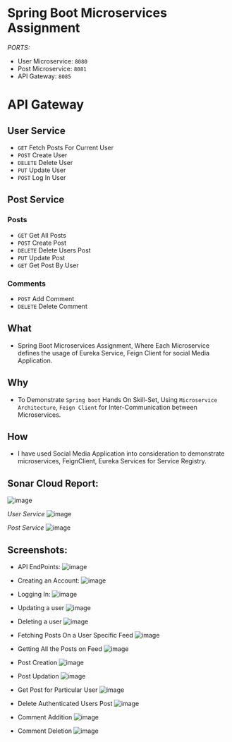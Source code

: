 # Spring Boot Microservices Assignment

_PORTS:_ 
- User Microservice: `8080`
- Post Microservice: `8081`
- API Gateway: `8085`

# API Gateway

## User Service
- `GET` Fetch Posts For Current User
- `POST` Create User
- `DELETE` Delete User
- `PUT` Update User
- `POST` Log In User

## Post Service

### Posts
- `GET` Get All Posts
- `POST` Create Post
- `DELETE` Delete Users Post
- `PUT` Update Post
- `GET` Get Post By User

### Comments
- `POST` Add Comment
- `DELETE` Delete Comment


## What
- Spring Boot Microservices Assignment, Where Each Microservice defines the usage of Eureka Service, Feign Client for social Media Application.

## Why
- To Demonstrate `Spring boot` Hands On Skill-Set, Using `Microservice Architecture`, `Feign Client` for Inter-Communication between Microservices.

## How
- I have used Social Media Application into consideration to demonstrate microservices, FeignClient, Eureka Services for Service Registry.

## Sonar Cloud Report:
![image](https://github.com/user-attachments/assets/0b720c9c-908a-4aa4-8df6-71dab5a62ec7)

_User Service_
![image](https://github.com/user-attachments/assets/50be9977-1cec-4a31-b042-6f048b4f4c7d)

_Post Service_
![image](https://github.com/user-attachments/assets/28daacc9-a837-4c40-ad13-0d76bffb251a)


## Screenshots:
- API EndPoints:
![image](https://github.com/user-attachments/assets/bbb6759a-8fe0-4295-a504-7d0e8667ff7d)


- Creating an Account:
![image](https://github.com/user-attachments/assets/66694ade-81d2-4edc-8135-e729481f59b5)

- Logging In:
![image](https://github.com/user-attachments/assets/2bcbee5d-f4a6-43b4-b47c-96ad3a679791)

- Updating a user
![image](https://github.com/user-attachments/assets/cf87acfb-2f1e-40d0-afdd-6f0b5419d325)

- Deleting a user
![image](https://github.com/user-attachments/assets/14a424f0-5865-4b05-9f4c-6bb1a2f92115)

- Fetching Posts On a User Specific Feed
![image](https://github.com/user-attachments/assets/12b028c2-7062-458c-b04b-8024dbf89b0b)

- Getting All the Posts on Feed
![image](https://github.com/user-attachments/assets/766345f5-1af1-4fd0-92e3-d479d1bdf37d)


- Post Creation
![image](https://github.com/user-attachments/assets/18da4190-b2de-4252-aad0-14cd4affd9d6)

- Post Updation
![image](https://github.com/user-attachments/assets/581b7195-90ad-49d1-85a9-01a647ecd048)

- Get Post for Particular User
![image](https://github.com/user-attachments/assets/899b0719-3e7c-4463-a3c2-1d275ff6229c)

- Delete Authenticated Users Post
![image](https://github.com/user-attachments/assets/09e8e4ad-48f5-498a-b57d-00d53920d277)


- Comment Addition
![image](https://github.com/user-attachments/assets/a5019539-3265-40b1-bd21-ff79d6471cd5)

- Comment Deletion
![image](https://github.com/user-attachments/assets/0b2db471-eaa9-4c39-bf24-dd1290a9b45b)


